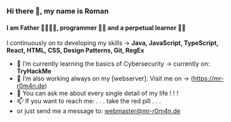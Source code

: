 ### Hi there 👋, my name is Roman
#### I am Father 👨‍👩‍👧‍👦, programmer 👨‍💻 and a perpetual learner 👨‍🎓 

I continuously on to developing my skills -> **Java, JavaScript, TypeScript, React, HTML, CSS, Design Patterns, Git, RegEx**

- 🔭 I’m currently learning the basics of Cybersecurity -> currently on: **TryHackMe**
- 🌱 I’m also working always on my [webserver]: Visit me on -> (https://mr-r0m4n.de) 
- 💬 You can ask me about every single detail of my life ! ! !
- 📫 If you want to reach me:  . . . take the red pill . . .
- or just send me a message to: <webmaster@mr-r0m4n.de>
